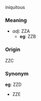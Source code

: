 iniquitous
### Meaning
+ _adj_: ZZA
    + __eg__: ZZB

### Origin

ZZC

### Synonym

__eg__: ZZD

+ ZZE


